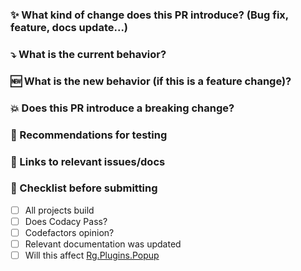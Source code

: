 ### :sparkles: What kind of change does this PR introduce? (Bug fix, feature, docs update...)


### :arrow_heading_down: What is the current behavior?


### :new: What is the new behavior (if this is a feature change)?


### :boom: Does this PR introduce a breaking change?


### :bug: Recommendations for testing


### :memo: Links to relevant issues/docs


### :thinking: Checklist before submitting

- [ ] All projects build
- [ ] Does Codacy Pass?
- [ ] Codefactors opinion?
- [ ] Relevant documentation was updated
- [ ] Will this affect [Rg.Plugins.Popup](https://github.com/rotorgames/Rg.Plugins.Popup)
